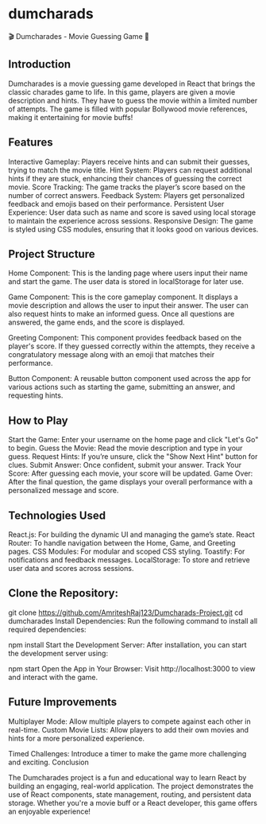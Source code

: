 # dumcharads
🎬 Dumcharades - Movie Guessing Game 🎥

## Introduction

Dumcharades is a movie guessing game developed in React that brings the classic charades game to life. In this game, players are given a movie description and hints. They have to guess the movie within a limited number of attempts. The game is filled with popular Bollywood movie references, making it entertaining for movie buffs!

## Features

Interactive Gameplay: Players receive hints and can submit their guesses, trying to match the movie title.
Hint System: Players can request additional hints if they are stuck, enhancing their chances of guessing the correct movie.
Score Tracking: The game tracks the player’s score based on the number of correct answers.
Feedback System: Players get personalized feedback and emojis based on their performance.
Persistent User Experience: User data such as name and score is saved using local storage to maintain the experience across sessions.
Responsive Design: The game is styled using CSS modules, ensuring that it looks good on various devices.

## Project Structure

Home Component: This is the landing page where users input their name and start the game. The user data is stored in localStorage for later use.

Game Component: This is the core gameplay component. It displays a movie description and allows the user to input their answer. The user can also request hints to make an informed guess. Once all questions are answered, the game ends, and the score is displayed.

Greeting Component: This component provides feedback based on the player's score. If they guessed correctly within the attempts, they receive a congratulatory message along with an emoji that matches their performance.

Button Component: A reusable button component used across the app for various actions such as starting the game, submitting an answer, and requesting hints.

## How to Play

Start the Game: Enter your username on the home page and click "Let's Go" to begin.
Guess the Movie: Read the movie description and type in your guess.
Request Hints: If you’re unsure, click the "Show Next Hint" button for clues.
Submit Answer: Once confident, submit your answer.
Track Your Score: After guessing each movie, your score will be updated.
Game Over: After the final question, the game displays your overall performance with a personalized message and score.

## Technologies Used

React.js: For building the dynamic UI and managing the game’s state.
React Router: To handle navigation between the Home, Game, and Greeting pages.
CSS Modules: For modular and scoped CSS styling.
Toastify: For notifications and feedback messages.
LocalStorage: To store and retrieve user data and scores across sessions.


## Clone the Repository:


git clone https://github.com/AmriteshRaj123/Dumcharads-Project.git
cd dumcharades
Install Dependencies:
Run the following command to install all required dependencies:



npm install
Start the Development Server:
After installation, you can start the development server using:



npm start
Open the App in Your Browser:
Visit http://localhost:3000 to view and interact with the game.


## Future Improvements

Multiplayer Mode: Allow multiple players to compete against each other in real-time.
Custom Movie Lists: Allow players to add their own movies and hints for a more personalized experience.

Timed Challenges: Introduce a timer to make the game more challenging and exciting.
Conclusion

The Dumcharades project is a fun and educational way to learn React by building an engaging, real-world application. The project demonstrates the use of React components, state management, routing, and persistent data storage. Whether you're a movie buff or a React developer, this game offers an enjoyable experience!